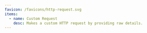 ```yaml
---
favicon: /favicons/http-request.svg
items:
  - name: Custom Request
    desc: Makes a custom HTTP request by providing raw details.
---
```


<script setup>
  import CustomListing from '../../components/CustomListing.vue'
</script>

<CustomListing />
